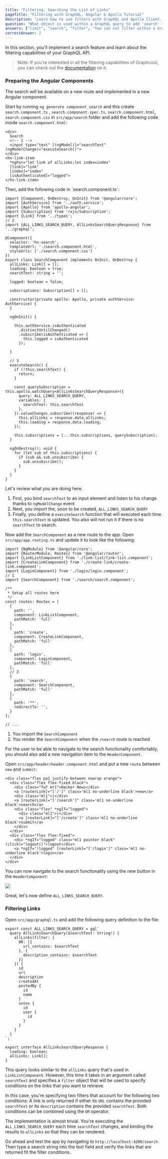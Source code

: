 ```yaml
---
title: "Filtering: Searching the List of Links"
pageTitle: "Filtering with GraphQL, Angular & Apollo Tutorial"
description: "Learn how to use filters with GraphQL and Apollo Client. Graphcool provides a powerful filter and ordering API that you'll explore in this example."
question: "What object is used within a GraphQL query to add 'search' functionality through filtering?"
answers: ["limit", "search", "filter", "You can not filter within a GraphQL query"]
correctAnswer: 2
---
```


In this section, you'll implement a search feature and learn about the filtering capabilities of your GraphQL API.

> Note: If you're interested in all the filtering capabilities of Graphcool, you can check out the [documentation](https://www.graph.cool/docs/reference/simple-api/filtering-by-field-xookaexai0/) on it.


### Preparing the Angular Components

The search will be available on a new route and implemented in a new Angular component.

<Instruction>

Start by running `ng generate component search` and this create `search.component.ts` , `search.component.spec.ts`, `search.component.html`, `search.component.css` in `src/app/search` folder and add the following code inside `search.component.html`:

```html(path=".../hackernews-angular-apollo/src/app/search/search.component.html")
<div>
  Search
  <!-- 1 -->
  <input type="text" [(ngModel)]="searchText" (ngModelChange)="executeSearch()">
</div>
<hn-link-item
  *ngFor="let link of allLinks;let index=index"
  [link]="link"
  [index]="index"
  [isAuthenticated]="logged">
</hn-link-item>

```
</Instruction>

<Instruction>
Then, add the following code in `search.component.ts`:

```ts{6-7,}(path=".../hackernews-angular-apollo/src/app/search/search.component.ts")
import {Component, OnDestroy, OnInit} from '@angular/core';
import {AuthService} from '../auth.service';
import {Apollo} from 'apollo-angular';
import {Subscription} from 'rxjs/Subscription';
import {Link} from '../types';
// 2
import {ALL_LINKS_SEARCH_QUERY, AllLinksSearchQueryResponse} from '../graphql';

@Component({
  selector: 'hn-search',
  templateUrl: './search.component.html',
  styleUrls: ['./search.component.css']
})
export class SearchComponent implements OnInit, OnDestroy {
  allLinks: Link[] = [];
  loading: boolean = true;
  searchText: string = '';

  logged: boolean = false;

  subscriptions: Subscription[] = [];

  constructor(private apollo: Apollo, private authService: AuthService) {
  }

  ngOnInit() {

    this.authService.isAuthenticated
      .distinctUntilChanged()
      .subscribe(isAuthenticated => {
        this.logged = isAuthenticated
      });

  }

  // 3
  executeSearch() {
    if (!this.searchText) {
      return;
    }

    const querySubscription = this.apollo.watchQuery<AllLinksSearchQueryResponse>({
      query: ALL_LINKS_SEARCH_QUERY,
      variables: {
        searchText: this.searchText
      },
    }).valueChanges.subscribe((response) => {
      this.allLinks = response.data.allLinks;
      this.loading = response.data.loading;
    });

    this.subscriptions = [...this.subscriptions, querySubscription];
  }

  ngOnDestroy(): void {
    for (let sub of this.subscriptions) {
      if (sub && sub.unsubscribe) {
        sub.unsubscribe();
      }
    }
  }
}
```
</Instruction>

Let's review what you are doing here.

1. First, you bind `searchText` to an input element and listen to his change thanks to `ngModelChange` event
2. Next, you import the, soon to be created, `ALL_LINKS_SEARCH_QUERY`
3. Finally, you define a `executeSearch` function that will executed each time `this.searchText` is updated. You also will not run it if there is no `searchText` to search.


<Instruction>

Now add the `SearchComponent` as a new route to the app. Open `src/app/app.routing.ts` and update it to look like the following:

```ts{6-7,28-33}(path=".../hackernews-angular-apollo/src/router/index.ts")
import {NgModule} from '@angular/core';
import {RouterModule, Routes} from '@angular/router';
import {LinkListComponent} from './link-list/link-list.component';
import {CreateLinkComponent} from './create-link/create-link.component';
import {LoginComponent} from './login/login.component';
// 1
import {SearchComponent} from './search/search.component';

/**
 * Setup all routes here
 */
const routes: Routes = [
  {
    path: '',
    component: LinkListComponent,
    pathMatch: 'full'
  },
  {
    path: 'create',
    component: CreateLinkComponent,
    pathMatch: 'full'
  },
  {
    path: 'login',
    component: LoginComponent,
    pathMatch: 'full'
  },
  // 2
  {
    path: 'search',
    component: SearchComponent,
    pathMatch: 'full'
  },
  {
    path: '**',
    redirectTo: '',
  }
];

// ...
```

</Instruction>

1. You import the `SearchComponent`
2. You render the `SearchComponent` when the `/search` route is reached


For the user to be able to navigate to the search functionality comfortably, you should also add a new navigation item to the `HeaderComponent`.

<Instruction>

Open `src/app/header/header.component.html` and put a new `route` between `new` and `submit`:

```ts{6-7}(path=".../hackernews-angular-apollo/src/app/header/header.component.")
<div class="flex pa1 justify-between nowrap orange">
  <div class="flex flex-fixed black">
    <div class="fw7 mr1">Hacker News</div>
    <a [routerLink]="['/']" class='ml1 no-underline black'>new</a>
    <div class="ml1">|</div>
    <a [routerLink]="['/search']" class='ml1 no-underline black'>search</a>
    <div class="flex" *ngIf="logged">
      <div class="ml1">|</div>
      <a [routerLink]="['/create']" class='ml1 no-underline black'>submit</a>
    </div>
  </div>
  <div class="flex flex-fixed">
    <div *ngIf="logged" class="ml1 pointer black" (click)="logout()">logout</div>
    <a *ngIf="!logged" [routerLink]="['/login']" class='ml1 no-underline black'>login</a>
  </div>
</div>

```

</Instruction>

You can now navigate to the search functionality using the new button in the `HeaderComponent`:

![](http://imgur.com/XxPdUvo.png)

Great, let's now define `ALL_LINKS_SEARCH_QUERY`.

### Filtering Links

<Instruction>

Open `src/app/graphql.ts` and add the following query definition to the file:

```ts(path=".../hackernews-angular-apollo/src/app/graphql.ts")
export const ALL_LINKS_SEARCH_QUERY = gql`
  query AllLinksSearchQuery($searchText: String!) {
    allLinks(filter: {
      OR: [{
        url_contains: $searchText
      }, {
        description_contains: $searchText
      }]
    }) {
      id
      url
      description
      createdAt
      postedBy {
        id
        name
      }
      votes {
        id
        user {
          id
        }
      }
    }
  }
`;

export interface AllLinksSearchQueryResponse {
  loading: boolean;
  allLinks: Link[];
}

```

</Instruction>


This query looks similar to the `allLinks` query that's used in `LinkListComponent`. However, this time it takes in an argument called `searchText` and specifies a `filter` object that will be used to specify conditions on the links that you want to retrieve.

In this case, you're specifying two filters that account for the following two conditions: A link is only returned if either its `URL` contains the provided `searchText` _or_ its `description` contains the provided `searchText`. Both conditions can be combined using the `OR` operator.


The implementation is almost trivial. You're executing the `ALL_LINKS_SEARCH_QUERY` each time `searchText` changes, and binding the results to `allLinks`  so that they can be rendered.

Go ahead and test the app by navigating to `http://localhost:4200/search`. Then type a search string into the text field and verify the links that are returned fit the filter conditions.
